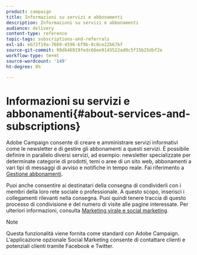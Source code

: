 ```yaml
---
product: campaign
title: Informazioni su servizi e abbonamenti
description: Informazioni su servizi e abbonamenti
audience: delivery
content-type: reference
topic-tags: subscriptions-and-referrals
exl-id: eb72f19a-7669-4596-bf9b-8c0ce22b67bf
source-git-commit: 98d646919fedc66ee9145522ad0c5f15b25dbf2e
workflow-type: tm+mt
source-wordcount: '149'
ht-degree: 8%

---
```


# Informazioni su servizi e abbonamenti{#about-services-and-subscriptions}

Adobe Campaign consente di creare e amministrare servizi informativi come le newsletter e di gestire gli abbonamenti a questi servizi. È possibile definire in parallelo diversi servizi, ad esempio: newsletter specializzate per determinate categorie di prodotti, temi o aree di un sito web, abbonamenti a vari tipi di messaggi di avviso e notifiche in tempo reale. Fai riferimento a [Gestione abbonamenti](../../delivery/using/managing-subscriptions.md).

Puoi anche consentire ai destinatari della consegna di condividerli con i membri della loro rete sociale o professionale. A questo scopo, inserisci i collegamenti rilevanti nella consegna. Puoi quindi tenere traccia di questo processo di condivisione e del numero di visite alle pagine interessate. Per ulteriori informazioni, consulta [Marketing virale e social marketing](../../delivery/using/viral-and-social-marketing.md).

>[!NOTE]
>
>Questa funzionalità viene fornita come standard con Adobe Campaign. L&#39;applicazione opzionale Social Marketing consente di contattare clienti e potenziali clienti tramite Facebook e Twitter.
